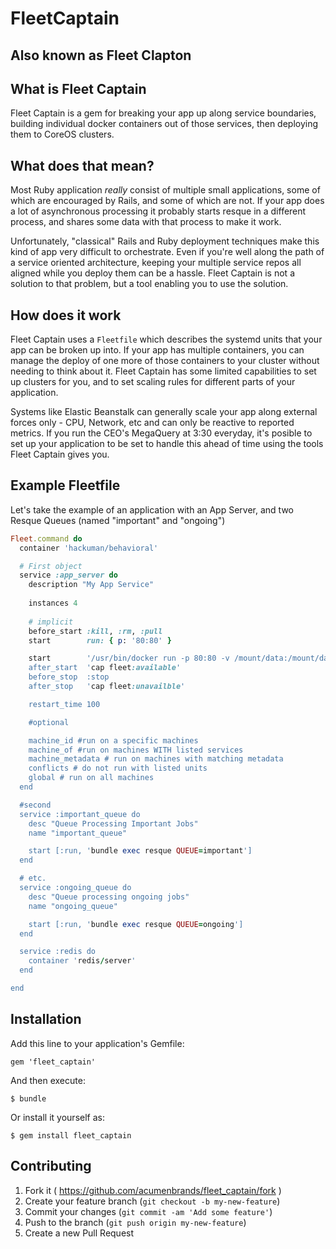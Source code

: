 # FleetCaptain
## Also known as Fleet Clapton

## What is Fleet Captain

Fleet Captain is a gem for breaking your app up along service boundaries,
building individual docker containers out of those services, then deploying them
to CoreOS clusters.

## What does that mean?

Most Ruby application _really_ consist of multiple small applications, some of
which are encouraged by Rails, and some of which are not.  If your app does a lot
of asynchronous processing it probably starts resque in a different process, and
shares some data with that process to make it work.

Unfortunately, "classical" Rails and Ruby deployment techniques make this kind
of app very difficult to orchestrate.  Even if you're well along the path of a
service oriented architecture, keeping your multiple service repos all aligned
while you deploy them can be a hassle.  Fleet Captain is not a solution to that
problem, but a tool enabling you to use the solution.

## How does it work

Fleet Captain uses a `Fleetfile` which describes the systemd units that your
app can be broken up into.  If your app has multiple containers, you can manage
the deploy of one more of those containers to your cluster without needing to
think about it.  Fleet Captain has some limited capabilities to set up clusters
for you, and to set scaling rules for different parts of your application.

Systems like Elastic Beanstalk can generally scale your app along external
forces only - CPU, Network, etc and can only be reactive to reported metrics. If
you run the CEO's MegaQuery at 3:30 everyday, it's posible to set up your
application to be set to handle this ahead of time using the tools Fleet Captain
gives you.

## Example Fleetfile

Let's take the example of an application with an App Server, and
two Resque Queues (named "important" and "ongoing")

```ruby
Fleet.command do
  container 'hackuman/behavioral'

  # First object
  service :app_server do
    description "My App Service"
    
    instances 4 
    
    # implicit
    before_start :kill, :rm, :pull
    start        run: { p: '80:80' }

    start        '/usr/bin/docker run -p 80:80 -v /mount/data:/mount/data --name whatever container
    after_start  'cap fleet:available'
    before_stop  :stop
    after_stop   'cap fleet:unavailble'

    restart_time 100

    #optional

    machine_id #run on a specific machines
    machine_of #run on machines WITH listed services
    machine_metadata # run on machines with matching metadata
    conflicts # do not run with listed units
    global # run on all machines
  end

  #second
  service :important_queue do
    desc "Queue Processing Important Jobs"
    name "important_queue"

    start [:run, 'bundle exec resque QUEUE=important']
  end

  # etc.
  service :ongoing_queue do
    desc "Queue processing ongoing jobs"
    name "ongoing_queue"

    start [:run, 'bundle exec resque QUEUE=ongoing']
  end

  service :redis do
    container 'redis/server'
  end

end
```

## Installation

Add this line to your application's Gemfile:

    gem 'fleet_captain'

And then execute:

    $ bundle

Or install it yourself as:

    $ gem install fleet_captain

## Contributing

1. Fork it ( https://github.com/acumenbrands/fleet_captain/fork )
2. Create your feature branch (`git checkout -b my-new-feature`)
3. Commit your changes (`git commit -am 'Add some feature'`)
4. Push to the branch (`git push origin my-new-feature`)
5. Create a new Pull Request
